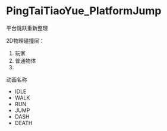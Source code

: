 ﻿# PingTaiTiaoYue_PlatformJump
平台跳跃重新整理

2D物理碰撞层：
1. 玩家
2. 普通物体
3. 

动画名称
* IDLE
* WALK
* RUN
* JUMP
* DASH
* DEATH
